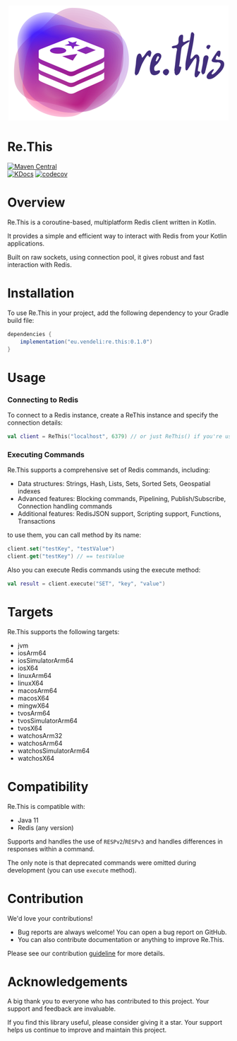 <p align="center">
  <img src="./assets/logo.png" alt="Logo" />
</p>

# Re.This

[![Maven Central](https://img.shields.io/maven-central/v/eu.vendeli/re.this?style=flat&label=Maven&logo=apache-maven)](https://search.maven.org/artifact/eu.vendeli/re.this)\
[![KDocs](https://img.shields.io/static/v1?label=Dokka&message=KDocs&color=blue&logo=kotlin)](https://vendelieu.github.io/re.this/)
[![codecov](https://codecov.io/gh/vendelieu/re.this/branch/master/graph/badge.svg?token=xn5xo6fu6r)](https://codecov.io/gh/vendelieu/re.this)

# Overview

Re.This is a coroutine-based, multiplatform Redis client written in Kotlin.

It provides a simple and efficient way to interact with Redis from your Kotlin applications.

Built on raw sockets, using connection pool, it gives robust and fast interaction with Redis.

# Installation

To use Re.This in your project, add the following dependency to your Gradle build file:

```gradle
dependencies {
    implementation("eu.vendeli:re.this:0.1.0")
}
```

# Usage

### Connecting to Redis

To connect to a Redis instance, create a ReThis instance and specify the connection details:

```kotlin
val client = ReThis("localhost", 6379) // or just ReThis() if you're using default connection settings 
```

### Executing Commands

Re.This supports a comprehensive set of Redis commands, including:

* Data structures: Strings, Hash, Lists, Sets, Sorted Sets, Geospatial indexes
* Advanced features: Blocking commands, Pipelining, Publish/Subscribe, Connection handling commands
* Additional features: RedisJSON support, Scripting support, Functions, Transactions

to use them, you can call method by its name:

```kotlin
client.set("testKey", "testValue")
client.get("testKey") // == testValue
```

Also you can execute Redis commands using the execute method:

```kotlin
val result = client.execute("SET", "key", "value")
```

# Targets

Re.This supports the following targets:

* jvm
* iosArm64
* iosSimulatorArm64
* iosX64
* linuxArm64
* linuxX64
* macosArm64
* macosX64
* mingwX64
* tvosArm64
* tvosSimulatorArm64
* tvosX64
* watchosArm32
* watchosArm64
* watchosSimulatorArm64
* watchosX64

# Compatibility

Re.This is compatible with:

- Java 11
- Redis (any version)

Supports and handles the use of `RESPv2`/`RESPv3` and handles differences in responses within a command.

The only note is that deprecated commands were omitted during development (you can use `execute` method).

# Contribution

We'd love your contributions!

* Bug reports are always welcome! You can open a bug report on GitHub.
* You can also contribute documentation or anything to improve Re.This.

Please see our contribution [guideline](./CONTRIBUTING.md) for more details.

# Acknowledgements

A big thank you to everyone who has contributed to this project. Your support and feedback are invaluable.

If you find this library useful, please consider giving it a star. Your support helps us continue to improve and
maintain this project.